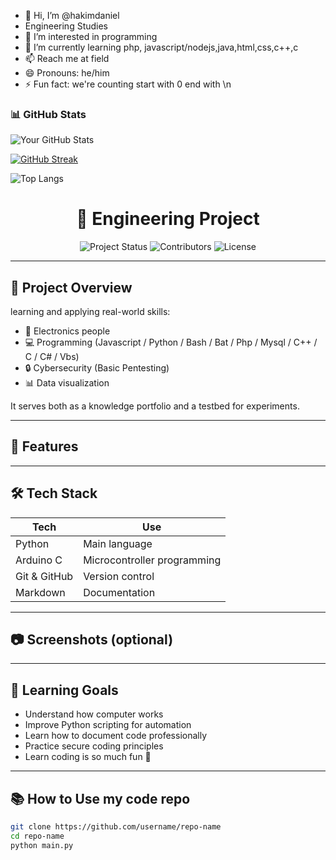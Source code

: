 - 👋 Hi, I’m @hakimdaniel
- Engineering Studies
- 👀 I’m interested in programming
- 🌱 I’m currently learning php, javascript/nodejs,java,html,css,c++,c
- 📫 Reach me at field
- 😄 Pronouns: he/him
- ⚡ Fun fact: we're counting start with 0 end with \n

### 📊 GitHub Stats

![Your GitHub Stats](https://github-readme-stats.vercel.app/api?username=hakimdaniel&show_icons=true&theme=tokyonight)

[![GitHub Streak](https://streak-stats.demolab.com?user=hakimdaniel)](https://git.io/streak-stats)

![Top Langs](https://github-readme-stats.vercel.app/api/top-langs/?username=hakimdaniel&layout=compact&theme=tokyonight)

<h1 align="center">🔧 Engineering Project</h1>

<p align="center">
  <img src="https://img.shields.io/badge/status-in%20progress-yellow" alt="Project Status">
  <img src="https://img.shields.io/github/contributors/hakimdaniel/app" alt="Contributors">
  <img src="https://img.shields.io/github/license/hakimdaniel/hakimdaniel.github.io" alt="License">
</p>

---

## 📌 Project Overview

learning and applying real-world skills:

- 🔬 Electronics people
- 💻 Programming (Javascript / Python / Bash / Bat / Php / Mysql / C++ / C / C# / Vbs)
- 🔒 Cybersecurity (Basic Pentesting)
- 📊 Data visualization

It serves both as a knowledge portfolio and a testbed for experiments.

---

## 🚀 Features
<!--
- 📟 Sensor reading & data processing
- 🔐 Simple authentication simulation
- 📁 File-based logging system
- 📡 (Optional) IoT/Cloud data upload
-->
---

## 🛠️ Tech Stack

| Tech          | Use                        |
|---------------|-----------------------------|
| Python        | Main language               |
| Arduino C     | Microcontroller programming |
| Git & GitHub  | Version control             |
| Markdown      | Documentation               |

---

## 📷 Screenshots (optional)

<p align="center">
  <!--<img src="screenshot1.png" width="400px">
  <img src="screenshot2.png" width="400px">-->
</p>

---

## 🧠 Learning Goals

- Understand how computer works
- Improve Python scripting for automation
- Learn how to document code professionally
- Practice secure coding principles
- Learn coding is so much fun 🤩

---

## 📚 How to Use my code repo

```bash
git clone https://github.com/username/repo-name
cd repo-name
python main.py
